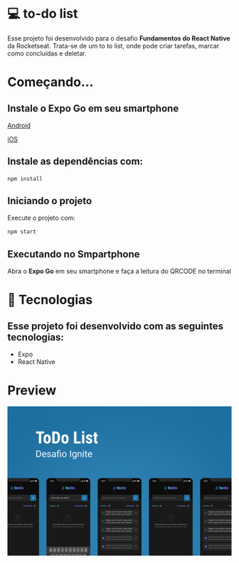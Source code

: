 # 💻 to-do list

Esse projeto foi desenvolvido para o desafio <strong>Fundamentos do React Native</strong> da Rocketseat. Trata-se de um to to list, onde pode criar tarefas, marcar como concluídas e deletar.

# Começando...

## Instale o Expo Go em seu smartphone

[Android](https://play.google.com/store/apps/details?id=host.exp.exponent&hl=pt_BR&gl=US)

[iOS](https://apps.apple.com/br/app/expo-go/id982107779)


## Instale as dependências com:

```bash
npm install
```

## Iniciando o projeto

Execute o projeto com:

```bash
npm start
```

## Executando no Smpartphone

Abra o <strong>Expo Go</strong> em seu smartphone e faça a leitura do QRCODE no terminal


# 🚀 Tecnologias

## Esse projeto foi desenvolvido com as seguintes tecnologias:

- Expo
- React Native


# Preview 

![Projeto todo-list](/src/assets/capa.png)